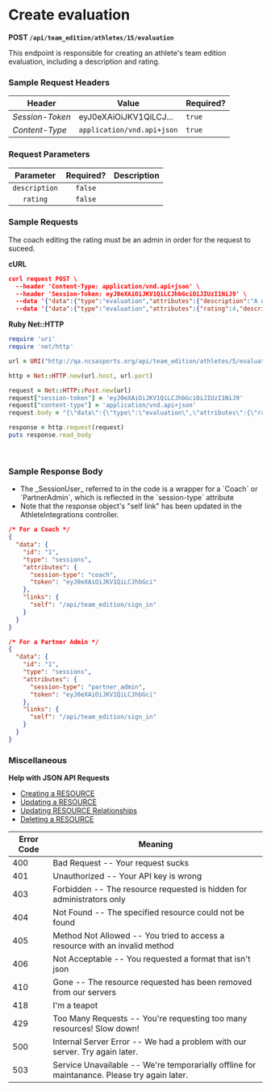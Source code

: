 # Create evaluation

**POST `/api/team_edition/athletes/15/evaluation`**

This endpoint is responsible for creating an athlete's team edition evaluation, including a description and rating.

### Sample Request Headers

| Header            | Value                      | Required? |
|-------------------|----------------------------|-----------|
| _Session-Token_   | eyJ0eXAiOiJKV1QiLCJ...     | `true`    |
| _Content-Type_    | `application/vnd.api+json` | `true`    |

### Request Parameters

| Parameter      | Required? | Description  |
|:--------------:|:---------:|:------------:|
|`description`   | `false`   |              |
|`rating`        | `false`   |              |


### Sample Requests

<aside class="notice">The coach editing the rating must be an admin in order for the request to suceed.</aside>

**cURL**

```json
curl request POST \
  --header 'Content-Type: application/vnd.api+json' \
  --header 'Session-Token: eyJ0eXAiOiJKV1QiLCJhbGciOiJIUzI1NiJ9' \
  --data '{"data":{"type":"evaluation","attributes":{"description":"A description that is changing."},"relationships":{"athlete":{"data":{"type":"athletates","id":"2"}},"organization":{"data":{"type":"organizations","id":"1"}}}}}'
  --data '{"data":{"type":"evaluation","attributes":{"rating":4,"description": "Dillon is, in my opinion, the platonic form for an athlete."},"relationships":{"athlete":{"data":{"type":"athletes","id":"5"}},"organization":{"data":{"type":"organizations","id":"1"}}}}}'
```

**Ruby Net::HTTP**

```ruby
require 'uri'
require 'net/http'

url = URI("http://qa.ncsasports.org/api/team_edition/athletes/5/evaluation")

http = Net::HTTP.new(url.host, url.port)

request = Net::HTTP::Post.new(url)
request["session-token"] = 'eyJ0eXAiOiJKV1QiLCJhbGciOiJIUzI1NiJ9'
request["content-type"] = 'application/vnd.api+json'
request.body = "{\"data\":{\"type\":\"evaluation\",\"attributes\":{\"rating\":4,\"description\":\"Dillon is, in my opinion, the platonic form for an athlete.\"},\"relationships\":{\"athlete\":{\"data\":{\"type\":\"athletes\",\"id\":\"5\"}},\"organization\":{\"data\":{\"type\":\"organizations\",\"id\":\"1\"}}}}}"

response = http.request(request)
puts response.read_body
```

<br>

### Sample Response Body

<aside class="notice"><ul><li>The _SessionUser_ referred to in the code is a wrapper for a `Coach` or `PartnerAdmin`, which is reflected in the `session-type` attribute</li><li>Note that the response object's "self link" has been updated in the AthleteIntegrations controller.</li></ul></aside>

```json
/* For a Coach */
{
  "data": {
    "id": "1",
    "type": "sessions",
    "attributes": {
      "session-type": "coach",
      "token": "eyJ0eXAiOiJKV1QiLCJhbGci"
    },
    "links": {
      "self": "/api/team_edition/sign_in"
    }
  }
}

/* For a Partner Admin */
{
  "data": {
    "id": "1",
    "type": "sessions",
    "attributes": {
      "session-type": "partner_admin",
      "token": "eyJ0eXAiOiJKV1QiLCJhbGci"
    },
    "links": {
      "self": "/api/team_edition/sign_in"
    }
  }
}

```

### Miscellaneous

**Help with JSON API Requests**

* <a href="http://jsonapi.org/format/#crud-creating">Creating a RESOURCE</a>
* <a href="http://jsonapi.org/format/#crud-updating">Updating a RESOURCE</a>
* <a href="http://jsonapi.org/format/#crud-updating-relationships">Updating RESOURCE Relationships</a>
* <a href="http://jsonapi.org/format/#crud-deleting">Deleting a RESOURCE</a>


Error Code | Meaning
---------- | -------
400 | Bad Request -- Your request sucks
401 | Unauthorized -- Your API key is wrong
403 | Forbidden -- The resource requested is hidden for administrators only
404 | Not Found -- The specified resource could not be found
405 | Method Not Allowed -- You tried to access a resource with an invalid method
406 | Not Acceptable -- You requested a format that isn't json
410 | Gone -- The resource requested has been removed from our servers
418 | I'm a teapot
429 | Too Many Requests -- You're requesting too many resources! Slow down!
500 | Internal Server Error -- We had a problem with our server. Try again later.
503 | Service Unavailable -- We're temporarially offline for maintanance. Please try again later.
